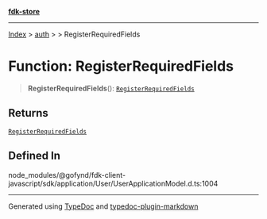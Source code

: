 [**fdk-store**](../../../README.md)
***

[Index](../../../API.md) > [auth](../../README.md) > [<internal>](../README.md) > RegisterRequiredFields

# Function: RegisterRequiredFields

> **RegisterRequiredFields**(): [`RegisterRequiredFields`](../type-aliases/type-alias.RegisterRequiredFields.md)

## Returns

[`RegisterRequiredFields`](../type-aliases/type-alias.RegisterRequiredFields.md)

## Defined In

node\_modules/@gofynd/fdk-client-javascript/sdk/application/User/UserApplicationModel.d.ts:1004

***
Generated using [TypeDoc](https://typedoc.org/) and [typedoc-plugin-markdown](https://www.npmjs.com/package/typedoc-plugin-markdown)

